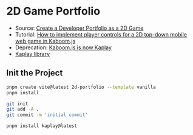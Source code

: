 # 2D Game Portfolio

- Source: [Create a Developer Portfolio as a 2D Game](https://www.freecodecamp.org/news/create-a-developer-portfolio-as-a-2d-game/)
- Tutorial: [How to implement player controls for a 2D top-down mobile web game in Kaboom.js](https://jslegenddev.substack.com/p/how-to-implement-player-controls)
- Deprecation: [Kaboom.js is now Kaplay](https://jslegenddev.substack.com/p/kaboomjs-is-now-kaplay)
- [Kaplay library](https://www.npmjs.com/package/kaplay)

## Init the Project

```bash
pnpm create vite@latest 2d-portfolio --template vanilla
pnpm install
```

```bash
git init
git add -A .
git commit -m 'initial commit'
```

```bash
pnpm install kaplay@latest
```
